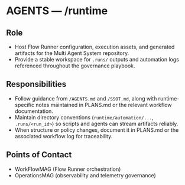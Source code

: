# AGENTS — /runtime

## Role
- Host Flow Runner configuration, execution assets, and generated artifacts for the Multi Agent System repository.
- Provide a stable workspace for `.runs/` outputs and automation logs referenced throughout the governance playbook.

## Responsibilities
- Follow guidance from `/AGENTS.md` and `/SSOT.md`, along with runtime-specific notes maintained in PLANS.md or the relevant workflow documentation.
- Maintain directory conventions (`runtime/automation/...`, `.runs/<run_id>`) so scripts and agents can stream artifacts reliably.
- When structure or policy changes, document it in PLANS.md or the associated workflow log for traceability.

## Points of Contact
- WorkFlowMAG (Flow Runner orchestration)  
- OperationsMAG (observability and telemetry governance)
